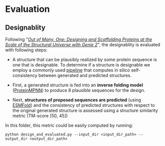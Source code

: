 # Evaluation

## Designablity
Following "[*Out of Many, One: Designing and Scaffolding Proteins at the Scale of the Structural Universe with Genie 2*](https://github.com/aqlaboratory/genie2)", the designablity is evaluated with following steps:
- A structure that can be plausibly realized by some protein sequence is one that is designable. To determine if a structure is designable we employ a commonly used [pipeline](https://github.com/blt2114/ProtDiff_SMCDiff) that computes in silico self-consistency between generated and predicted structures. 

- First, a generated structure is fed into an **inverse folding model** ([ProteinMPNN](https://github.com/dauparas/ProteinMPNN)) to produce 8 plausible sequences for the design. 

- Next, **structures of proposed sequences are predicted** (using [ESMFold](https://github.com/facebookresearch/esm)) and the consistency of predicted structures with respect to the original generated structure is assessed using a structure similarity metric (TM-score [50, 45])

In this folder, this metric could be easily computed by running:

```
python design_and_evaluated.py --input_dir <input_dir_path> --output_dir <output_dir_path>
```